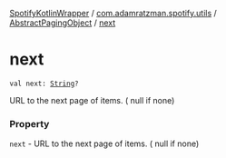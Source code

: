 [SpotifyKotlinWrapper](../../index.md) / [com.adamratzman.spotify.utils](../index.md) / [AbstractPagingObject](index.md) / [next](./next.md)

# next

`val next: `[`String`](https://kotlinlang.org/api/latest/jvm/stdlib/kotlin/-string/index.html)`?`

URL to the next page of items. ( null if none)

### Property

`next` - URL to the next page of items. ( null if none)